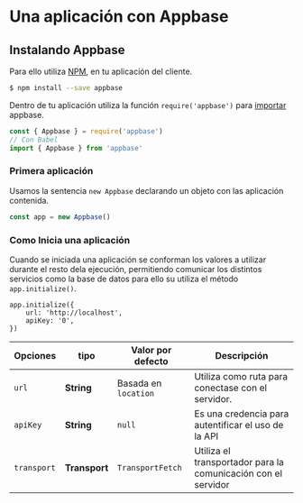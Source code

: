# Una aplicación con Appbase

## Instalando Appbase
Para ello utiliza [NPM][], en tu aplicación del cliente.

```bash
$ npm install --save appbase
```

Dentro de tu aplicación utiliza la función `require('appbase')` para [importar][import - javascript | MDN] appbase.

```javascript
const { Appbase } = require('appbase')
// Con Babel
import { Appbase } from 'appbase'
```

### Primera aplicación
Usamos la sentencia `new Appbase` declarando un objeto con las aplicación contenida.

```javascript
const app = new Appbase()
```

### Como Inicia una aplicación
Cuando se iniciada una aplicación se conforman los valores a utilizar durante el resto dela ejecución, permitiendo comunicar los distintos servicios como la base de datos para ello su utiliza el método `app.initialize()`.

```javascriot
app.initialize({
    url: 'http://localhost',
    apiKey: '0',
})
```

| Opciones | tipo | Valor por defecto | Descripción |
| -------- | ---- | ----------------- | ----------- |
| `url` | **String** | Basada en `location` | Utiliza como ruta para conectase con el servidor. |
| `apiKey` | **String** | `null` | Es una credencia para autentificar el uso de la API |
| `transport` | **Transport** | `TransportFetch` | Utiliza el transportador para la comunicación con el servidor |


[import - javascript | MDN]: https://developer.mozilla.org/en/docs/web/javascript/reference/statements/import
[NPM]: https://www.npmjs.com/
